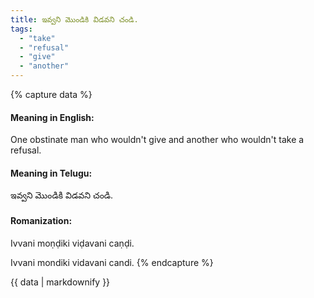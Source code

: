 ```yaml
---
title: ఇవ్వని మొండికి విడవని చండి.
tags:
  - "take"
  - "refusal"
  - "give"
  - "another"
---
```


{% capture data %}
#### Meaning in English:
One obstinate man who wouldn't give and another who wouldn't take a refusal.

#### Meaning in Telugu:
ఇవ్వని మొండికి విడవని చండి.

#### Romanization:
Ivvani moṇḍiki viḍavani caṇḍi.

Ivvani mondiki vidavani candi.
{% endcapture %}

{{ data | markdownify }}

